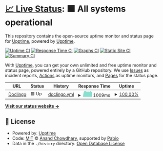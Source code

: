 # [📈 Live Status](https://status.doclingo.ai): <!--live status--> **🟩 All systems operational**

This repository contains the open-source uptime monitor and status page for [Upptime](https://upptime.js.org), powered by [Upptime](https://github.com/upptime/upptime).

[![Uptime CI](https://github.com/thetonda/doclingo_upptime/workflows/Uptime%20CI/badge.svg)](https://github.com/thetonda/doclingo_upptime/actions?query=workflow%3A%22Uptime+CI%22)
[![Response Time CI](https://github.com/thetonda/doclingo_upptime/workflows/Response%20Time%20CI/badge.svg)](https://github.com/thetonda/doclingo_upptime/actions?query=workflow%3A%22Response+Time+CI%22)
[![Graphs CI](https://github.com/thetonda/doclingo_upptime/workflows/Graphs%20CI/badge.svg)](https://github.com/thetonda/doclingo_upptime/actions?query=workflow%3A%22Graphs+CI%22)
[![Static Site CI](https://github.com/thetonda/doclingo_upptime/workflows/Static%20Site%20CI/badge.svg)](https://github.com/thetonda/doclingo_upptime/actions?query=workflow%3A%22Static+Site+CI%22)
[![Summary CI](https://github.com/thetonda/doclingo_upptime/workflows/Summary%20CI/badge.svg)](https://github.com/thetonda/doclingo_upptime/actions?query=workflow%3A%22Summary+CI%22)

With [Upptime](https://upptime.js.org), you can get your own unlimited and free uptime monitor and status page, powered entirely by a GitHub repository. We use [Issues](https://github.com/upptime/upptime/issues) as incident reports, [Actions](https://github.com/thetonda/doclingo_upptime/actions) as uptime monitors, and [Pages](https://status.doclingo.ai) for the status page.

<!--start: status pages-->
<!-- This summary is generated by Upptime (https://github.com/upptime/upptime) -->
<!-- Do not edit this manually, your changes will be overwritten -->
<!-- prettier-ignore -->
| URL | Status | History | Response Time | Uptime |
| --- | ------ | ------- | ------------- | ------ |
| <img alt="" src="https://icons.duckduckgo.com/ip3/doclingo.ai.ico" height="13"> [Doclingo](https://doclingo.ai/en/) | 🟩 Up | [doclingo.yml](https://github.com/realtonda/doclingo_upptime/commits/HEAD/history/doclingo.yml) | <details><summary><img alt="Response time graph" src="./graphs/doclingo/response-time-week.png" height="20"> 1009ms</summary><br><a href="https://status.doclingo.ai/history/doclingo"><img alt="Response time 1013" src="https://img.shields.io/endpoint?url=https%3A%2F%2Fraw.githubusercontent.com%2Frealtonda%2Fdoclingo_upptime%2FHEAD%2Fapi%2Fdoclingo%2Fresponse-time.json"></a><br><a href="https://status.doclingo.ai/history/doclingo"><img alt="24-hour response time 803" src="https://img.shields.io/endpoint?url=https%3A%2F%2Fraw.githubusercontent.com%2Frealtonda%2Fdoclingo_upptime%2FHEAD%2Fapi%2Fdoclingo%2Fresponse-time-day.json"></a><br><a href="https://status.doclingo.ai/history/doclingo"><img alt="7-day response time 1009" src="https://img.shields.io/endpoint?url=https%3A%2F%2Fraw.githubusercontent.com%2Frealtonda%2Fdoclingo_upptime%2FHEAD%2Fapi%2Fdoclingo%2Fresponse-time-week.json"></a><br><a href="https://status.doclingo.ai/history/doclingo"><img alt="30-day response time 1013" src="https://img.shields.io/endpoint?url=https%3A%2F%2Fraw.githubusercontent.com%2Frealtonda%2Fdoclingo_upptime%2FHEAD%2Fapi%2Fdoclingo%2Fresponse-time-month.json"></a><br><a href="https://status.doclingo.ai/history/doclingo"><img alt="1-year response time 1013" src="https://img.shields.io/endpoint?url=https%3A%2F%2Fraw.githubusercontent.com%2Frealtonda%2Fdoclingo_upptime%2FHEAD%2Fapi%2Fdoclingo%2Fresponse-time-year.json"></a></details> | <details><summary><a href="https://status.doclingo.ai/history/doclingo">100.00%</a></summary><a href="https://status.doclingo.ai/history/doclingo"><img alt="All-time uptime 100.00%" src="https://img.shields.io/endpoint?url=https%3A%2F%2Fraw.githubusercontent.com%2Frealtonda%2Fdoclingo_upptime%2FHEAD%2Fapi%2Fdoclingo%2Fuptime.json"></a><br><a href="https://status.doclingo.ai/history/doclingo"><img alt="24-hour uptime 100.00%" src="https://img.shields.io/endpoint?url=https%3A%2F%2Fraw.githubusercontent.com%2Frealtonda%2Fdoclingo_upptime%2FHEAD%2Fapi%2Fdoclingo%2Fuptime-day.json"></a><br><a href="https://status.doclingo.ai/history/doclingo"><img alt="7-day uptime 100.00%" src="https://img.shields.io/endpoint?url=https%3A%2F%2Fraw.githubusercontent.com%2Frealtonda%2Fdoclingo_upptime%2FHEAD%2Fapi%2Fdoclingo%2Fuptime-week.json"></a><br><a href="https://status.doclingo.ai/history/doclingo"><img alt="30-day uptime 100.00%" src="https://img.shields.io/endpoint?url=https%3A%2F%2Fraw.githubusercontent.com%2Frealtonda%2Fdoclingo_upptime%2FHEAD%2Fapi%2Fdoclingo%2Fuptime-month.json"></a><br><a href="https://status.doclingo.ai/history/doclingo"><img alt="1-year uptime 100.00%" src="https://img.shields.io/endpoint?url=https%3A%2F%2Fraw.githubusercontent.com%2Frealtonda%2Fdoclingo_upptime%2FHEAD%2Fapi%2Fdoclingo%2Fuptime-year.json"></a></details>

<!--end: status pages-->

[**Visit our status website →**](https://status.doclingo.ai)

## 📄 License

- Powered by: [Upptime](https://github.com/upptime/upptime)
- Code: [MIT](./LICENSE) © [Anand Chowdhary](https://anandchowdhary.com), supported by [Pabio](https://pabio.com)
- Data in the `./history` directory: [Open Database License](https://opendatacommons.org/licenses/odbl/1-0/)
